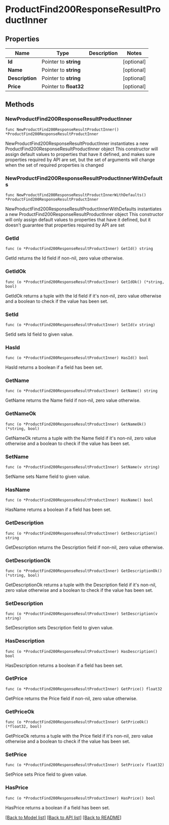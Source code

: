 # ProductFind200ResponseResultProductInner

## Properties

Name | Type | Description | Notes
------------ | ------------- | ------------- | -------------
**Id** | Pointer to **string** |  | [optional] 
**Name** | Pointer to **string** |  | [optional] 
**Description** | Pointer to **string** |  | [optional] 
**Price** | Pointer to **float32** |  | [optional] 

## Methods

### NewProductFind200ResponseResultProductInner

`func NewProductFind200ResponseResultProductInner() *ProductFind200ResponseResultProductInner`

NewProductFind200ResponseResultProductInner instantiates a new ProductFind200ResponseResultProductInner object
This constructor will assign default values to properties that have it defined,
and makes sure properties required by API are set, but the set of arguments
will change when the set of required properties is changed

### NewProductFind200ResponseResultProductInnerWithDefaults

`func NewProductFind200ResponseResultProductInnerWithDefaults() *ProductFind200ResponseResultProductInner`

NewProductFind200ResponseResultProductInnerWithDefaults instantiates a new ProductFind200ResponseResultProductInner object
This constructor will only assign default values to properties that have it defined,
but it doesn't guarantee that properties required by API are set

### GetId

`func (o *ProductFind200ResponseResultProductInner) GetId() string`

GetId returns the Id field if non-nil, zero value otherwise.

### GetIdOk

`func (o *ProductFind200ResponseResultProductInner) GetIdOk() (*string, bool)`

GetIdOk returns a tuple with the Id field if it's non-nil, zero value otherwise
and a boolean to check if the value has been set.

### SetId

`func (o *ProductFind200ResponseResultProductInner) SetId(v string)`

SetId sets Id field to given value.

### HasId

`func (o *ProductFind200ResponseResultProductInner) HasId() bool`

HasId returns a boolean if a field has been set.

### GetName

`func (o *ProductFind200ResponseResultProductInner) GetName() string`

GetName returns the Name field if non-nil, zero value otherwise.

### GetNameOk

`func (o *ProductFind200ResponseResultProductInner) GetNameOk() (*string, bool)`

GetNameOk returns a tuple with the Name field if it's non-nil, zero value otherwise
and a boolean to check if the value has been set.

### SetName

`func (o *ProductFind200ResponseResultProductInner) SetName(v string)`

SetName sets Name field to given value.

### HasName

`func (o *ProductFind200ResponseResultProductInner) HasName() bool`

HasName returns a boolean if a field has been set.

### GetDescription

`func (o *ProductFind200ResponseResultProductInner) GetDescription() string`

GetDescription returns the Description field if non-nil, zero value otherwise.

### GetDescriptionOk

`func (o *ProductFind200ResponseResultProductInner) GetDescriptionOk() (*string, bool)`

GetDescriptionOk returns a tuple with the Description field if it's non-nil, zero value otherwise
and a boolean to check if the value has been set.

### SetDescription

`func (o *ProductFind200ResponseResultProductInner) SetDescription(v string)`

SetDescription sets Description field to given value.

### HasDescription

`func (o *ProductFind200ResponseResultProductInner) HasDescription() bool`

HasDescription returns a boolean if a field has been set.

### GetPrice

`func (o *ProductFind200ResponseResultProductInner) GetPrice() float32`

GetPrice returns the Price field if non-nil, zero value otherwise.

### GetPriceOk

`func (o *ProductFind200ResponseResultProductInner) GetPriceOk() (*float32, bool)`

GetPriceOk returns a tuple with the Price field if it's non-nil, zero value otherwise
and a boolean to check if the value has been set.

### SetPrice

`func (o *ProductFind200ResponseResultProductInner) SetPrice(v float32)`

SetPrice sets Price field to given value.

### HasPrice

`func (o *ProductFind200ResponseResultProductInner) HasPrice() bool`

HasPrice returns a boolean if a field has been set.


[[Back to Model list]](../README.md#documentation-for-models) [[Back to API list]](../README.md#documentation-for-api-endpoints) [[Back to README]](../README.md)


